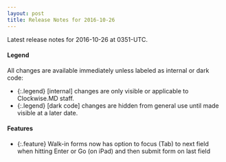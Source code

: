 ```yaml
---
layout: post
title: Release Notes for 2016-10-26
---
```


Latest release notes for 2016-10-26 at 0351-UTC.

<div class='legend' markdown='1'>

#### Legend

All changes are available immediately unless labeled as internal or dark code:

- {:.legend} [internal] changes are only visible or applicable to Clockwise.MD staff.
- {:.legend} [dark code] changes are hidden from general use until made visible at a later date.

</div>

<div class='features' markdown='1'>

#### Features

- {:.feature} Walk-in forms now has option to focus (Tab) to next field when hitting Enter or Go (on iPad) and then submit form on last field

</div>

